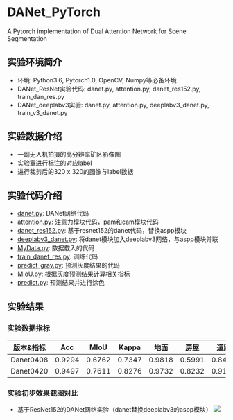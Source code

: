 # DANet_PyTorch
A Pytorch implementation of Dual Attention Network for Scene Segmentation

## 实验环境简介
- 环境: Python3.6, Pytorch1.0, OpenCV, Numpy等必备环境
- DANet_ResNet实验代码: danet.py, attention.py, danet_res152.py, train_dan_res.py
- DANet_deeplabv3实验: danet.py, attention.py, deeplabv3_danet.py, train_v3_danet.py 

## 实验数据介绍
- 一副无人机拍摄的高分辨率矿区影像图
- 实验室进行标注的对应label
- 进行裁剪后的320 x 320的图像与label数据

## 实验代码介绍
- [danet.py](https://github.com/yearing1017/DANet_PyTorch/blob/master/DAN_ResNet/danet.py): DANet网络代码
- [attention.py](https://github.com/yearing1017/DANet_PyTorch/blob/master/DAN_ResNet/attention.py): 注意力模块代码，pam和cam模块代码
- [danet_res152.py](https://github.com/yearing1017/DANet_PyTorch/blob/master/danet_res152.py): 基于resnet152的danet代码，替换aspp模块
- [deeplabv3_danet.py](https://github.com/yearing1017/DANet_PyTorch/blob/master/deeplabv3_danet.py): 将danet模块加入deeplabv3网络，与aspp模块并联
- [MyData.py](https://github.com/yearing1017/DANet_PyTorch/blob/master/MyData.py): 数据载入的代码
- [train_danet_res.py](https://github.com/yearing1017/DANet_PyTorch/blob/master/train_danet_res.py): 训练代码
- [predict_gray.py](https://github.com/yearing1017/DANet_PyTorch/blob/master/predict_gray.py): 预测灰度结果的代码
- [MIoU.py](https://github.com/yearing1017/DANet_PyTorch/blob/master/MIoU.py): 根据灰度预测结果计算相关指标
- [predict.py](https://github.com/yearing1017/DANet_PyTorch/blob/master/predict.py): 预测结果并进行涂色

## 实验结果

### 实验数据指标

|     版本&指标    |  Acc   |  MIoU  | Kappa  |  地面  |  房屋  |  道路  |  车辆  |
| :-----: | :----: | :----: | :----: | :----: | :----: | :----: | :----: |
| Danet0408 | 0.9294 | 0.6762 | 0.7347 | 0.9818 | 0.5991 | 0.8409 | 0.4458 |
| Danet0420 | 0.9497 | 0.7611 | 0.8276 | 0.9732 | 0.8232 | 0.9101 | 0.6559 |


### 实验初步效果截图对比

- 基于ResNet152的DANet网络实验（danet替换deeplabv3的aspp模块）
![](https://blog-1258986886.cos.ap-beijing.myqcloud.com/yearing1017/danet0408.jpg)
